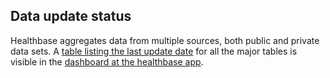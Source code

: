 ## Data update status

Healthbase aggregates data from multiple sources, both public and private data sets. A [table listing the last update date](https://app.gethealthbase.com/refreshes/status/) for all the major tables is visible in the [dashboard at the healthbase app](https://app.gethealthbase.com/refreshes/status/).
